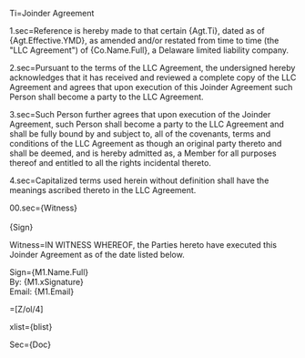 Ti=Joinder Agreement

1.sec=Reference is hereby made to that certain {Agt.Ti}, dated as of {Agt.Effective.YMD}, as amended and/or restated from time to time (the "LLC Agreement") of {Co.Name.Full}, a Delaware limited liability company.

2.sec=Pursuant to the terms of the LLC Agreement, the undersigned hereby acknowledges that it has received and reviewed a complete copy of the LLC Agreement and agrees that upon execution of this Joinder Agreement such Person shall become a party to the LLC Agreement.

3.sec=Such Person further agrees that upon execution of the Joinder Agreement, such Person shall become a party to the LLC Agreement and shall be fully bound by and subject to, all of the covenants, terms and conditions of the LLC Agreement as though an original party thereto and shall be deemed, and is hereby admitted as, a Member for all purposes thereof and entitled to all the rights incidental thereto.

4.sec=Capitalized terms used herein without definition shall have the meanings ascribed thereto in the LLC Agreement.

00.sec={Witness}<br><br>{Sign}

Witness=IN WITNESS WHEREOF, the Parties hereto have executed this Joinder Agreement as of the date listed below.

Sign={M1.Name.Full}<br>By:  {M1.xSignature}<br>Email: {M1.Email}

=[Z/ol/4]

xlist={blist}

Sec={Doc}
